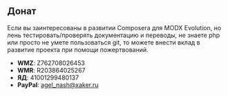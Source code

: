 ## Донат
Если вы заинтересованы в развитии Composerа для MODX Evolution, но лень тестировать/проверять документацию и переводы, не знаете php или просто не умете пользоваться git, то можете внести вклад в развитие проекта при помощи пожертвований.
* **WMZ**: Z762708026453
* **WMR**: R203864025267
* **ЯД**: 41001299480137
* **PayPal**: agel_nash@xaker.ru